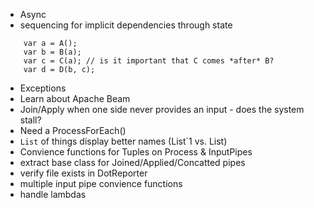- Async
- sequencing for implicit dependencies through state
```
	var a = A();
	var b = B(a); 
	var c = C(a); // is it important that C comes *after* B?
	var d = D(b, c);
```
- Exceptions
- Learn about Apache Beam
- Join/Apply when one side never provides an input - does the system stall?
- Need a ProcessForEach()
- `List` of things display better names (List`1 vs. List<int>)
- Convience functions for Tuples on Process & InputPipes
- extract base class for Joined/Applied/Concatted pipes
- verify file exists in DotReporter
- multiple input pipe convience functions
- handle lambdas
